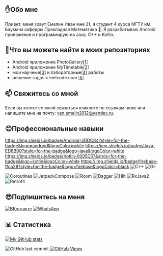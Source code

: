 ## ✋Обо мне
Привет, меня зовут Емелин Иван мне 21, я студент 4 курса МГТУ им. Баумана кафедры Прикладная Математика 👨‍. Я разрабатываю Android приложения и программирую на Java, C++ и Kotlin.
## 📓Что вы можете найти в моих репозиториях
* Android приложение PhotoGallery[[1]](https://github.com/avelycure/PhotoGallery "See more")
* Android приложение MyTimetable[[2]](https://github.com/avelycure/MyTimetable "See more")
* мои научные[[3]](https://github.com/avelycure/ScientificWork "See more") и лабораторные[[4]](https://github.com/avelycure/ParallelComputingTechnologies) работы
* решение задач с leetcode.com [[5]](https://github.com/avelycure/LeetcodePractice)
## 📫 Свяжитесь со мной
Если вы хотите со мной связаться кликните по ссылкам ниже или напишите мне на почту: van.emelin2012@yandex.ru.
## 😊Профессиональные навыки
https://img.shields.io/badge/Android-3DDC84?style=for-the-badge&logo=android&logoColor=white
https://img.shields.io/badge/Java-ED8B00?style=for-the-badge&logo=java&logoColor=white
https://img.shields.io/badge/Kotlin-0095D5?&style=for-the-badge&logo=kotlin&logoColor=white
https://img.shields.io/badge/firebase-ffca28?style=for-the-badge&logo=firebase&logoColor=black
![C++](https://img.shields.io/badge/-c++-A01368?style=for-the-badge&logo=C%2b%2b)
![Git](https://img.shields.io/badge/-Git-A01368?style=for-the-badge&logo=git&logoColor=FF2400)

![Coroutines](https://img.shields.io/badge/-Coroutines-A01368?style=for-the-badge&logo=coroutines&logoColor=0D30CE)
![JetpackCompose](https://img.shields.io/badge/-JetpackCompose-A01368?style=for-the-badge&logo=coroutines&logoColor=0D30CE)
![Room](https://img.shields.io/badge/-Room-A01368?style=for-the-badge&logo=room&logoColor=0D30CE)
![Dagger](https://img.shields.io/badge/-Dagger-A01368?style=for-the-badge&logo=dagger&logoColor=0D30CE)
![Hilt](https://img.shields.io/badge/-Hilt-A01368?style=for-the-badge&logo=hilt&logoColor=0D30CE)
![RxJava2](https://img.shields.io/badge/-RxJava2-A01368?style=for-the-badge&logo=ReactiveX&logoColor=F64A8A)
![Retrofit](https://img.shields.io/badge/-Retrofit-A01368?style=for-the-badge&logo=retrofit&logoColor=0D30CE)
## 😎Подпишитесь на меня
[![ВКонтакте](https://img.shields.io/badge/вконтакте-%232E87FB.svg?&style=for-the-badge&logo=vk&logoColor=white)](https://vk.com/ivaneme1in)
[![WhatsApp](https://img.shields.io/badge/WhatsApp-25D366?style=for-the-badge&logo=whatsapp&logoColor=white)](https://vk.com/ivaneme1in)
## 📊 Статистика
[![My GitHub stats](https://github-readme-stats.vercel.app/api?&username=avelycure&count_private=true&theme=radical&hide=stars,issues)](https://github.com/avelycure) 

<img alt="GitHub last commit" src="https://img.shields.io/github/last-commit/avelycure/avelycure?label=last%20update"> <a href="#"> <img alt="GitHub Views" src="https://komarev.com/ghpvc/?username=avelycure&color=yellow"/></a>
